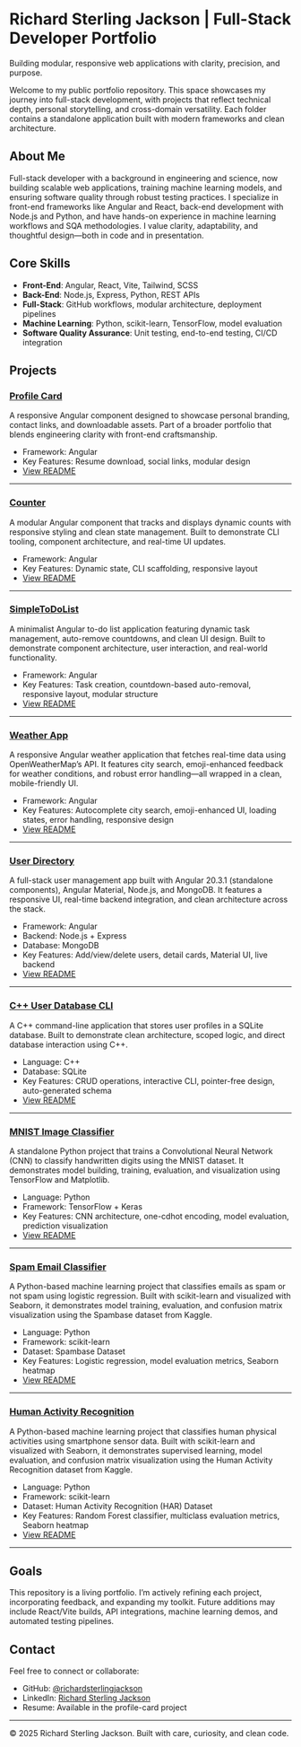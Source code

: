 # Richard Sterling Jackson | Full-Stack Developer Portfolio

Building modular, responsive web applications with clarity, precision, and purpose.

Welcome to my public portfolio repository. This space showcases my journey into full-stack development, with projects that reflect technical depth, personal storytelling, and cross-domain versatility. Each folder contains a standalone application built with modern frameworks and clean architecture.

## About Me

Full-stack developer with a background in engineering and science, now building scalable web applications, training machine learning models, and ensuring software quality through robust testing practices. I specialize in front-end frameworks like Angular and React, back-end development with Node.js and Python, and have hands-on experience in machine learning workflows and SQA methodologies. I value clarity, adaptability, and thoughtful design—both in code and in presentation.

## Core Skills

- **Front-End**: Angular, React, Vite, Tailwind, SCSS  
- **Back-End**: Node.js, Express, Python, REST APIs  
- **Full-Stack**: GitHub workflows, modular architecture, deployment pipelines  
- **Machine Learning**: Python, scikit-learn, TensorFlow, model evaluation  
- **Software Quality Assurance**: Unit testing, end-to-end testing, CI/CD integration  

## Projects

### [Profile Card](./profile-card)

A responsive Angular component designed to showcase personal branding, contact links, and downloadable assets. Part of a broader portfolio that blends engineering clarity with front-end craftsmanship.

- Framework: Angular  
- Key Features: Resume download, social links, modular design  
- [View README](./profile-card/README.md)

---

### [Counter](./counter)

A modular Angular component that tracks and displays dynamic counts with responsive styling and clean state management. Built to demonstrate CLI tooling, component architecture, and real-time UI updates.

- Framework: Angular  
- Key Features: Dynamic state, CLI scaffolding, responsive layout  
- [View README](./counter/README.md)

---

### [SimpleToDoList](./simple-to-do-list)

A minimalist Angular to-do list application featuring dynamic task management, auto-remove countdowns, and clean UI design. Built to demonstrate component architecture, user interaction, and real-world functionality.

- Framework: Angular  
- Key Features: Task creation, countdown-based auto-removal, responsive layout, modular structure  
- [View README](./simple-to-do-list/README.md)

---

### [Weather App](./weather-app)

A responsive Angular weather application that fetches real-time data using OpenWeatherMap’s API. It features city search, emoji-enhanced feedback for weather conditions, and robust error handling—all wrapped in a clean, mobile-friendly UI.

- Framework: Angular  
- Key Features: Autocomplete city search, emoji-enhanced UI, loading states, error handling, responsive design  
- [View README](./weather-app/README.md)

---

### [User Directory](./user-directory)

A full-stack user management app built with Angular 20.3.1 (standalone components), Angular Material, Node.js, and MongoDB. It features a responsive UI, real-time backend integration, and clean architecture across the stack.

- Framework: Angular  
- Backend: Node.js + Express  
- Database: MongoDB  
- Key Features: Add/view/delete users, detail cards, Material UI, live backend  
- [View README](./user-directory/README.md)

---

### [C++ User Database CLI](./cpp_user_database)

A C++ command-line application that stores user profiles in a SQLite database. Built to demonstrate clean architecture, scoped logic, and direct database interaction using C++.

- Language: C++  
- Database: SQLite  
- Key Features: CRUD operations, interactive CLI, pointer-free design, auto-generated schema  
- [View README](./cpp_user_database/README.md)

---

### [MNIST Image Classifier](./image-classifier)

A standalone Python project that trains a Convolutional Neural Network (CNN) to classify handwritten digits using the MNIST dataset. It demonstrates model building, training, evaluation, and visualization using TensorFlow and Matplotlib.

- Language: Python  
- Framework: TensorFlow + Keras  
- Key Features: CNN architecture, one-cdhot encoding, model evaluation, prediction visualization  
- [View README](./image-classifier/README.md)

---

### [Spam Email Classifier](./spam_filter)

A Python-based machine learning project that classifies emails as spam or not spam using logistic regression. Built with scikit-learn and visualized with Seaborn, it demonstrates model training, evaluation, and confusion matrix visualization using the Spambase dataset from Kaggle.
- Language: Python
- Framework: scikit-learn
- Dataset: Spambase Dataset
- Key Features: Logistic regression, model evaluation metrics, Seaborn heatmap
- [View README](./spam_filter/README.md)

---

### [Human Activity Recognition](./human_activity_recognition/)
A Python-based machine learning project that classifies human physical activities using smartphone sensor data. Built with scikit-learn and visualized with Seaborn, it demonstrates supervised learning, model evaluation, and confusion matrix visualization using the Human Activity Recognition dataset from Kaggle.
- Language: Python
- Framework: scikit-learn
- Dataset: Human Activity Recognition (HAR) Dataset
- Key Features: Random Forest classifier, multiclass evaluation metrics, Seaborn heatmap
- [View README](./human_activity_recognition/README.md)

---

## Goals

This repository is a living portfolio. I’m actively refining each project, incorporating feedback, and expanding my toolkit. Future additions may include React/Vite builds, API integrations, machine learning demos, and automated testing pipelines.

## Contact

Feel free to connect or collaborate:

- GitHub: [@richardsterlingjackson](https://github.com/richardsterlingjackson)  
- LinkedIn: [Richard Sterling Jackson](https://www.linkedin.com/in/richard-sterling-jackson/)  
- Resume: Available in the profile-card project

---

© 2025 Richard Sterling Jackson. Built with care, curiosity, and clean code.

